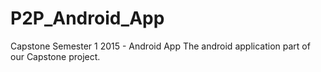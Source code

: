 # P2P_Android_App
Capstone Semester 1 2015 - Android App
The android application part of our Capstone project.
